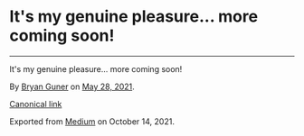 It's my genuine pleasure... more coming soon!
=============================================

------------------------------------------------------------------------

It's my genuine pleasure... more coming soon!

By <a href="https://medium.com/@bryanguner" class="p-author h-card">Bryan Guner</a> on [May 28, 2021](https://medium.com/p/f560ed8a641b).

<a href="https://medium.com/@bryanguner/its-my-genuine-pleasure-more-coming-soon-f560ed8a641b" class="p-canonical">Canonical link</a>

Exported from [Medium](https://medium.com) on October 14, 2021.
